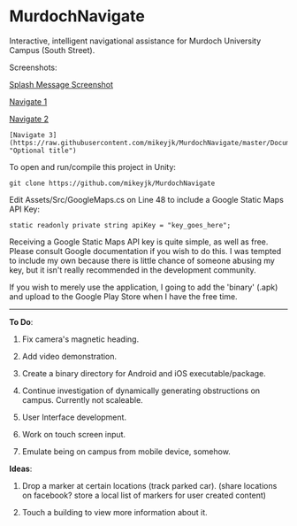 MurdochNavigate
===============

Interactive, intelligent navigational assistance for Murdoch University Campus (South Street).

Screenshots:

[Splash Message Screenshot](https://raw.githubusercontent.com/mikeyjk/MurdochNavigate/master/Documentation/Images/splash.PNG)

[Navigate 1](https://raw.githubusercontent.com/mikeyjk/MurdochNavigate/master/Documentation/Images/navigate.PNG)

[Navigate 2](https://raw.githubusercontent.com/mikeyjk/MurdochNavigate/master/Documentation/Images/navigate2.PNG)

    [Navigate 3](https://raw.githubusercontent.com/mikeyjk/MurdochNavigate/master/Documentation/Images/navigate3.PNG "Optional title")

To open and run/compile this project in Unity:

    git clone https://github.com/mikeyjk/MurdochNavigate

Edit Assets/Src/GoogleMaps.cs on Line 48 to include a Google Static Maps API Key:

    static readonly private string apiKey = "key_goes_here";

Receiving a Google Static Maps API key is quite simple, as well as free. Please consult Google documentation if you wish to do this. I was tempted to include my own because there is little chance of someone abusing my key, but it isn't really recommended in the development community.

If you wish to merely use the application, I going to add the 'binary' (.apk) and upload to the Google Play Store when I have the free time.

-------------------

**To Do**:

1) Fix camera's magnetic heading.

2) Add video demonstration.

3) Create a binary directory for Android and iOS executable/package.

4) Continue investigation of dynamically generating obstructions on campus. Currently not scaleable.

5) User Interface development.

6) Work on touch screen input.

7) Emulate being on campus from mobile device, somehow.

**Ideas**:

1) Drop a marker at certain locations (track parked car).
 (share locations on facebook? store a local list of markers for user created content)
 
2) Touch a building to view more information about it.

